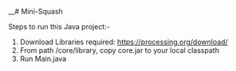 __# Mini-Squash

Steps to run this Java project:-
1. Download Libraries required: https://processing.org/download/
2. From path /core/library, copy core.jar to your local classpath
3. Run Main.java
